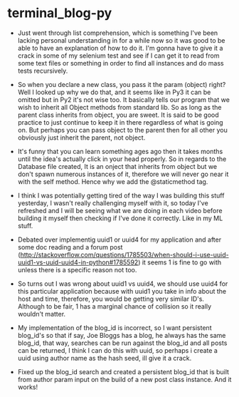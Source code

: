 # terminal_blog-py

* Just went through list comprehension, which is something I've been lacking personal understanding in for a while now so it was good to be able to have an explanation of how to do it. I'm gonna have to give it a crack in some of my selenium test and see if I can get it to read from some text files or something in order to find all instances and do mass tests recursively.

* So when you declare a new class, you pass it the param (object) right? Well I looked up why we do that, and it seems like in Py3 it can be omitted but in Py2 it's not wise too. It basically tells our program that we wish to inherit all Object methods from standard lib. So as long as the parent class inherits from object, you are sweet. It is said to be good practice to just continue to keep it in there regardless of what is going on. But perhaps you can pass object to the parent then for all other you obviously just inherit the parent, not object.

* It's funny that you can learn something ages ago then it takes months until the idea's actually click in your head properly. So in regards to the Database file created, It is an onject that inherits from object but we don't spawn numerous instances of it, therefore we will never go near it with the self method. Hence why we add the @staticmethod tag.

* I think I was potentially getting tired of the way I was building this stuff yesterday, I wasn't really challenging myself with it, so today I've refreshed and I will be seeing what we are doing in each video before building it myself then checking if I've done it correctly. Like in my ML stuff.

* Debated over implementig uuid1 or uuid4 for my application and after some doc reading and a forum post (http://stackoverflow.com/questions/1785503/when-should-i-use-uuid-uuid1-vs-uuid-uuid4-in-python#1785592) it seems 1 is fine to go with unless there is a specific reason not too.

* So turns out I was wrong about uuid1 vs uuid4, we should use uuid4 for this particular application because with uuid1 you take in info about the host and time, therefore, you would be getting very similar ID's. Although to be fair, 1 has a marginal chance of collision so it really wouldn't matter.

* My implementation of the blog_id is incorrect, so I want persistent blog_id's so that if say, Joe Bloggs has a blog, he always has the same blog_id, that way, searches can be run against the blog_id and all posts can be returned, I think I can do this with uuid, so perhaps i create a uuid using author name as the hash seed, ill give it a crack.

* Fixed up the blog_id search and created a persistent blog_id that is built from author param input on the build of a new post class instance. And it works!